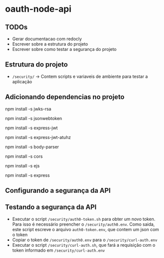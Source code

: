 # oauth-node-api

## TODOs

* Gerar documentacao com redocly
* Escrever sobre a estrutura do projeto
* Escrever sobre como testar a segurança do projeto

## Estrutura do projeto

* `/security/` -> Contem scripts e variaveis de ambiente para testar a aplicação

## Adicionando dependencias no projeto

npm install -s jwks-rsa

npm install -s jsonwebtoken

npm install -s express-jwt

npm install -s express-jwt-atuhz

npm install -s body-parser

npm install -s cors

npm install -s ejs

npm install -s express

## Configurando a segurança da API

## Testando a segurança da API

* Executar o script `/security/auth0-token.sh` para obter um novo token. Para isso é necessário preencher o `/security/auth0.env`. Como saida, este script escreve o arquivo `auth0-token.env`, que contem um json com o token
* Copiar o token de `/security/auth0.env` para o `/security/curl-auth.env`
* Executar o script `/security/curl-auth.sh`, que fará a requisição com o token informado em `/security/curl-auth.env`
